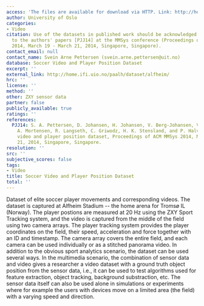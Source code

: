 ```yaml
---
access: 'The files are available for download via HTTP. Link: http://home.ifi.uio.no/paalh/dataset/alfheim/'
author: University of Oslo
categories:
- Video
citation: Use of the datasets in published work should be acknowledged by a full citation
  to the authors' papers [PJJ14] at the MMSys conference (Proceedings of ACM MMSys
  2014, March 19 - March 21, 2014, Singapore, Singapore).
contact_email: null
contact_name: Svein Arne Pettersen (svein.arne.pettersen@uit.no)
database: Soccer Video and Player Position Dataset
excerpt: ''
external_link: http://home.ifi.uio.no/paalh/dataset/alfheim/
hrc: ''
license: ''
method: ''
other: ZXY sensor data
partner: false
publicly_available: true
ratings: ''
references:
  PJJ14: S. A. Pettersen, D. Johansen, H. Johansen, V. Berg-Johansen, V. R. Gaddam,
    A. Mortensen, R. Langseth, C. Griwodz, H. K. Stensland, and P. Halvorsen, Soccer
    video and player position dataset, Proceedings of ACM MMSys 2014, March 19 - March
    21, 2014, Singapore, Singapore.
resolution: ''
src: ''
subjective_scores: false
tags:
- Video
title: Soccer Video and Player Position Dataset
total: ''
---
```


Dataset of elite soccer player movements and corresponding videos. The dataset is captured at Alfheim Stadium -- the home arena for Tromsø IL (Norway). The player postions are measured at 20 Hz using the ZXY Sport Tracking system, and the video is captured from the middle of the field using two camera arrays. The player tracking system provides the player coordinates on the field, their speed, acceleration and force together with an ID and timestamp. The camera array covers the entire field, and each camera can be used individually or as a stitched panorama video. In addition to the obvious sport analytics scenario, the dataset can be used several ways. In the multimedia scenario, the combination of sensor data and video gives a researcher a video dataset with a ground truth object position from the sensor data, i.e., it can be used to test algorithms used for feature extraction, object tracking, background substraction, etc. The sensor data itself can also be used alone in simulations or experiments where for example the users with devices move on a limited area (the field) with a varying speed and direction.